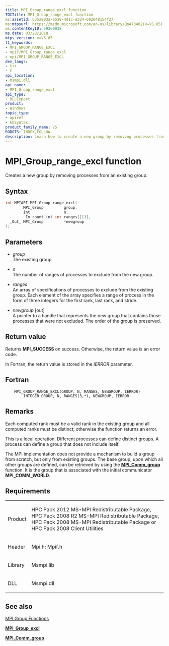 ```yaml
---
title: MPI_Group_range_excl function
TOCTitle: MPI_Group_range_excl function
ms:assetid: 635a803a-a5a9-4d1c-a324-602048154f27
ms:mtpsurl: https://msdn.microsoft.com/en-us/library/Dn473402(v=VS.85)
ms:contentKeyID: 59360938
ms.date: 03/28/2018
mtps_version: v=VS.85
f1_keywords:
- MPI_GROUP_RANGE_EXCL
- mpif/MPI_Group_range_excl
- mpi/MPI_GROUP_RANGE_EXCL
dev_langs:
- C++
- C
api_location:
- Msmpi.dll
api_name:
- MPI_Group_range_excl
api_type:
- DLLExport
product:
- Windows
topic_type:
- apiref
- kbSyntax
product_family_name: VS
ROBOTS: INDEX,FOLLOW
description: Learn how to create a new group by removing processes from an existing one using the MPI_Group_range_excl function on Microsoft's official site.
---
```


# MPI\_Group\_range\_excl function

Creates a new group by removing processes from an existing group.

## Syntax

``` c++
int MPIAPI MPI_Group_range_excl(
        MPI_Group         group,
        int               n,
        _In_count_(n) int ranges[][3],
  _Out_ MPI_Group         *newgroup
);
```

## Parameters

  - *group*  
    The existing group.

  - *n*  
    The number of ranges of processes to exclude from the new group.

  - *ranges*  
    An array of specifications of processes to exclude from the existing group. Each element of the array specifies a range of process in the form of three integers for the first rank, last rank, and stride.

  - *newgroup* \[out\]  
    A pointer to a handle that represents the new group that contains those processes that were not excluded. The order of the group is preserved.

## Return value

Returns **MPI\_SUCCESS** on success. Otherwise, the return value is an error code.

In Fortran, the return value is stored in the *IERROR* parameter.

## Fortran

``` FORTRAN
    MPI_GROUP_RANGE_EXCL(GROUP, N, RANGES, NEWGROUP, IERROR)
        INTEGER GROUP, N, RANGES(3,*), NEWGROUP, IERROR
```

## Remarks

Each computed rank must be a valid rank in the existing group and all computed ranks must be distinct; otherwise the function returns an error.

This is a local operation. Different processes can define distinct groups. A process can define a group that does not include itself.

The MPI implementation does not provide a mechanism to build a group from scratch, but only from existing groups. The base group, upon which all other groups are defined, can be retrieved by using the [**MPI\_Comm\_group**](mpi-comm-group-function.md) function. It is the group that is associated with the initial communicator **MPI\_COMM\_WORLD**.

## Requirements

<table>
<colgroup>
<col  />
<col  />
</colgroup>
<tbody>
<tr class="odd">
<td><p>Product</p></td>
<td><p>HPC Pack 2012 MS-MPI Redistributable Package, HPC Pack 2008 R2 MS-MPI Redistributable Package, HPC Pack 2008 MS-MPI Redistributable Package or HPC Pack 2008 Client Utilities</p></td>
</tr>
<tr class="even">
<td><p>Header</p></td>
<td>Mpi.h;
Mpif.h</td>
</tr>
<tr class="odd">
<td><p>Library</p></td>
<td>Msmpi.lib</td>
</tr>
<tr class="even">
<td><p>DLL</p></td>
<td>Msmpi.dll</td>
</tr>
</tbody>
</table>


## See also

[MPI Group Functions](mpi-group-functions.md)

[**MPI\_Group\_excl**](mpi-group-excl-function.md)

[**MPI\_Comm\_group**](mpi-comm-group-function.md)

